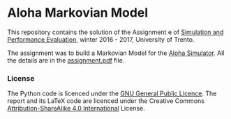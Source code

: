 # Aloha Markovian Model
This repository contains the solution of the Assignment e of [Simulation and Performance Evaluation](http://disi.unitn.it/locigno/teaching-duties/spe/),
winter 2016 - 2017, University of Trento.

The assignment was to build a Markovian Model for the [Aloha Simulator](https://github.com/davidepedranz/simulation_assignment_2).
All the details are in the [assignment.pdf](assignment.pdf) file.

### License
The Python code is licenced under the [GNU General Public Licence](https://www.gnu.org/licenses/gpl-3.0.en.html).
The report and its LaTeX code are licenced under the Creative Commons [Attribution-ShareAlike 4.0 International](https://creativecommons.org/licenses/by-sa/4.0/) License.
